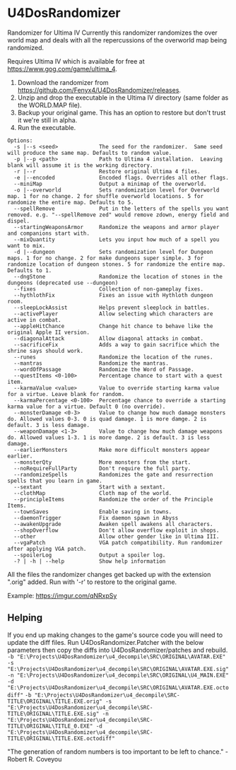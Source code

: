 # U4DosRandomizer
Randomizer for Ultima IV
Currently this randomizer randomizes the over world map and deals with all the repercussions of the overworld map being randomized.

Requires Ultima IV which is available for free at https://www.gog.com/game/ultima_4.

1. Download the randomizer from https://github.com/Fenyx4/U4DosRandomizer/releases.
1. Unzip and drop the executable in the Ultima IV directory (same folder as the WORLD.MAP file).
1. Backup your original game. This has an option to restore but don't trust it we're still in alpha.
1. Run the executable.

```
Options:
  -s |--s <seed>             The seed for the randomizer.  Same seed will produce the same map. Defaults to random value.
  -p |--p <path>             Path to Ultima 4 installation.  Leaving blank will assume it is the working directory.
  -r |--r                    Restore original Ultima 4 files.
  -e |--encoded              Encoded flags. Overrides all other flags.
  --miniMap                  Output a minimap of the overworld.
  -o |--overworld            Sets randomization level for Overworld map. 1 for no change. 2 for shuffle overworld locations. 5 for randomize the entire map. Defaults to 5.
  --spellRemove              Put in the letters of the spells you want removed. e.g. "--spellRemove zed" would remove zdown, energy field and dispel.
  --startingWeaponsArmor     Randomize the weapons and armor player and companions start with.
  --mixQuantity              Lets you input how much of a spell you want to mix.
  -d |--dungeon              Sets randomization level for Dungeon maps. 1 for no change. 2 for make dungeons super simple. 3 for randomize location of dungeon stones. 5 for randomize the entire map. Defaults to 1.
  --dngStone                 Randomize the location of stones in the dungeons (deprecated use --dungeon)
  --fixes                    Collection of non-gameplay fixes.
  --hythlothFix              Fixes an issue with Hythloth dungeon room.
  --sleepLockAssist          Helps prevent sleeplock in battles.
  --activePlayer             Allow selecting which characters are active in combat.
  --appleHitChance           Change hit chance to behave like the original Apple II version.
  --diagonalAttack           Allow diagonal attacks in combat.
  --sacrificeFix             Adds a way to gain sacrifice which the shrine says should work.
  --runes                    Randomize the location of the runes.
  --mantras                  Randomize the mantras.
  --wordOfPassage            Randomize the Word of Passage.
  --questItems <0-100>       Percentage chance to start with a quest item.
  --karmaValue <value>       Value to override starting karma value for a virtue. Leave blank for random.
  --karmaPercentage <0-100>  Percentage chance to override a starting karma value for a virtue. Default 0 (no override).
  --monsterDamage <0-3>      Value to change how much damage monsters do. Allowed values 0-3. 0 is quad damage. 1 is more damge. 2 is default. 3 is less damage.
  --weaponDamage <1-3>       Value to change how much damage weapons do. Allowed values 1-3. 1 is more damge. 2 is default. 3 is less damage.
  --earlierMonsters          Make more difficult monsters appear earlier.
  --monsterQty               More monsters from the start.
  --noRequireFullParty       Don't require the full party.
  --randomizeSpells          Randomizes the gate and resurrection spells that you learn in game.
  --sextant                  Start with a sextant.
  --clothMap                 Cloth map of the world.
  --principleItems           Randomize the order of the Principle Items.
  --townSaves                Enable saving in towns.
  --daemonTrigger            Fix daemon spawn in Abyss
  --awakenUpgrade            Awaken spell awakens all characters.
  --shopOverflow             Don't allow overflow exploit in shops.
  --other                    Allow other gender like in Ultima III.
  --vgaPatch                 VGA patch compatibility. Run randomizer after applying VGA patch.
  --spoilerLog               Output a spoiler log.
  -? | -h | --help           Show help information
```
  
All the files the randomizer changes get backed up with the extension ".orig" added. Run with '-r' to restore to the original game.

Example: https://imgur.com/qNRxpSy

## Helping

If you end up making changes to the game's source code you will need to update the diff files. Run U4DosRandomizer.Patcher with the below parameters then copy the diffs into U4DosRandomizer/patches and rebuild.
```-b "E:\Projects\U4DosRandomizer\u4_decompile\SRC\ORIGINAL\AVATAR.EXE" -s "E:\Projects\U4DosRandomizer\u4_decompile\SRC\ORIGINAL\AVATAR.EXE.sig" -n "E:\Projects\U4DosRandomizer\u4_decompile\SRC\ORIGINAL\U4_MAIN.EXE" -d "E:\Projects\U4DosRandomizer\u4_decompile\SRC\ORIGINAL\AVATAR.EXE.octodiff"```
```-b "E:\Projects\U4DosRandomizer\u4_decompile\SRC-TITLE\ORIGINAL\TITLE.EXE.orig" -s "E:\Projects\U4DosRandomizer\u4_decompile\SRC-TITLE\ORIGINAL\TITLE.EXE.sig" -n "E:\Projects\U4DosRandomizer\u4_decompile\SRC-TITLE\ORIGINAL\TITLE_0.EXE" -d "E:\Projects\U4DosRandomizer\u4_decompile\SRC-TITLE\ORIGINAL\TITLE.EXE.octodiff"```

"The generation of random numbers is too important to be left to chance." - Robert R. Coveyou

